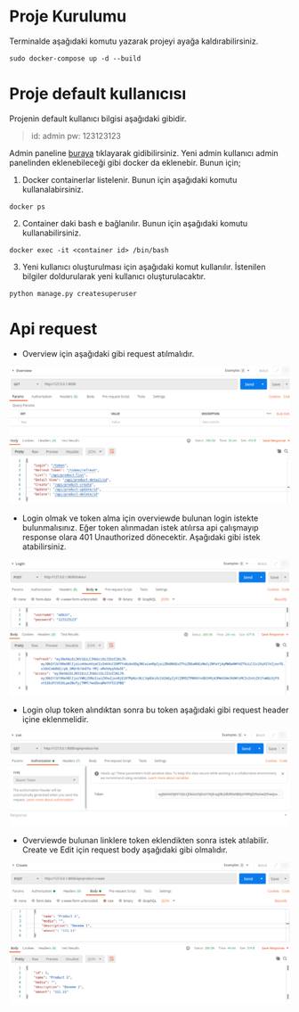 # Proje Kurulumu
Terminalde aşağıdaki komutu yazarak projeyi ayağa kaldırabilirsiniz.
    
```
sudo docker-compose up -d --build
```

# Proje default kullanıcısı
Projenin default kullanıcı bilgisi aşağıdaki gibidir.

> id: admin
> pw: 123123123

Admin paneline [buraya](http://localhost:8000/admin/) tıklayarak gidibilirsiniz.
Yeni admin kullanıcı admin panelinden eklenebileceği gibi docker da eklenebir. Bunun için;

1. Docker containerlar listelenir. Bunun için aşağıdaki komutu kullanalabirsiniz.

```
docker ps
```
        
2. Container daki bash e bağlanılır. Bunun için aşağıdaki komutu kullanabilirsiniz.

```
docker exec -it <container id> /bin/bash
```
        
3. Yeni kullanıcı oluşturulması için aşağıdaki komut kullanılır. İstenilen bilgiler 
doldurularak yeni kullanıcı oluşturulacaktır.

```
python manage.py createsuperuser
```
    


# Api request 

* Overview için aşağıdaki gibi request atılmalıdır.

![alt text](https://github.com/Minexora/Doker_Django_RestApi_JWT_MongoDB_Project/blob/master/api_response_image/overview.png?raw=true)

* Login olmak ve token alma için overviewde bulunan login istekte bulunmalısınız. 
Eğer token alınmadan istek atılırsa api çalışmayıp response olara 401 Unauthorized dönecektir.
Aşağıdaki gibi istek atabilirsiniz.

![alt text](https://github.com/Minexora/Doker_Django_RestApi_JWT_MongoDB_Project/blob/master/api_response_image/login.png?raw=true)

* Login olup token alındıktan sonra bu token aşağıdaki gibi request header içine eklenmelidir.

![alt text](https://github.com/Minexora/Doker_Django_RestApi_JWT_MongoDB_Project/blob/master/api_response_image/list.png?raw=true)

* Overviewde bulunan linklere token eklendikten sonra istek atılabilir. 
Create ve Edit için request body aşağıdaki gibi olmalıdır.

![alt text](https://github.com/Minexora/Doker_Django_RestApi_JWT_MongoDB_Project/blob/master/api_response_image/create.png?raw=true)
